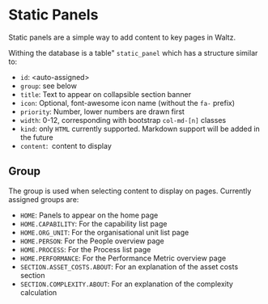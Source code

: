 # Static Panels

Static panels are a simple way to add content to key pages in Waltz.

Withing the database is a table" ```static_panel``` which has a structure
similar to:

- ```id```:  \<auto-assigned\>
- ```group```: see below
- ```title```: Text to appear on collapsible section banner
- ```icon```: Optional, font-awesome icon name (without the ```fa-``` prefix)
- ```priority```:  Number, lower numbers are drawn first
- ```width```:  0-12, corresponding with bootstrap ```col-md-[n]``` classes
- ```kind```:   only ```HTML``` currently supported.  Markdown support will be added in the future
- ```content```:  content to display


## Group

The group is used when selecting content to display on pages.
Currently assigned groups are:

- ```HOME```: Panels to appear on the home page
- ```HOME.CAPABILITY```: For the capability list page
- ```HOME.ORG_UNIT```: For the organisational unit list page
- ```HOME.PERSON```: For the People overview page
- ```HOME.PROCESS```: For the Process list page
- ```HOME.PERFORMANCE```: For the Performance Metric overview page
- ```SECTION.ASSET_COSTS.ABOUT```: For an explanation of the asset costs section
- ```SECTION.COMPLEXITY.ABOUT```: For an explanation of the complexity calculation
